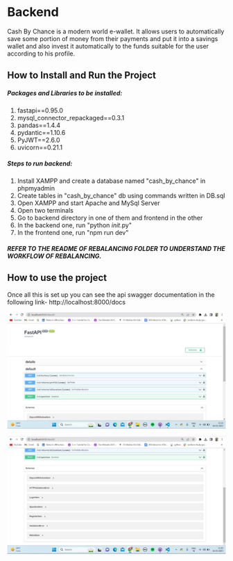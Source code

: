 # Backend

Cash By Chance is a modern world e-wallet. It allows users to automatically save some portion of money from their payments and put it into a savings wallet and also invest it automatically to the funds suitable for the user according to his profile.

## How to Install and Run the Project

##### Packages and Libraries to be installed:

1. fastapi==0.95.0
2. mysql_connector_repackaged==0.3.1
3. pandas==1.4.4
4. pydantic==1.10.6
5. PyJWT==2.6.0
6. uvicorn==0.21.1

   
##### Steps to run backend:
1. Install XAMPP and create a database named "cash_by_chance" in phpmyadmin
2. Create tables in "cash_by_chance" db using commands written in DB.sql
3. Open XAMPP and start Apache and MySql Server
4. Open two terminals
5. Go to backend directory in one of them and frontend in the other
6. In the backend one, run "python _init_.py"
7. In the frontend one, run "npm run dev"

##### REFER TO THE README OF REBALANCING FOLDER TO UNDERSTAND THE WORKFLOW OF REBALANCING.
## How to use the project

Once all this is set up you can see the api swagger documentation in the following link-
http://localhost:8000/docs

![swagger](./resources/apidoc1.jpg)


![swagger](./resources/apidoc2.jpg)


